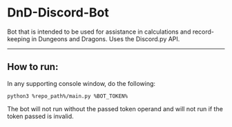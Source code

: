 # DnD-Discord-Bot
Bot that is intended to be used for assistance in calculations and record-keeping in Dungeons and Dragons. Uses the Discord.py API.

<hr>

## How to run:
In any supporting console window, do the following:
```
python3 %repo_path%/main.py %BOT_TOKEN%
```
The bot will not run without the passed token operand and will not run if the token passed is invalid.
